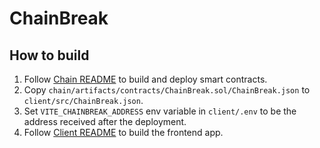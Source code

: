 # ChainBreak

## How to build

1. Follow [Chain README](chain/README.md) to build and deploy smart contracts.
2. Copy `chain/artifacts/contracts/ChainBreak.sol/ChainBreak.json` to `client/src/ChainBreak.json`.
3. Set `VITE_CHAINBREAK_ADDRESS` env variable in `client/.env` to be the address received after the deployment.
4. Follow [Client README](client/README.md) to build the frontend app.
